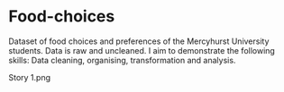 # Food-choices
Dataset of food choices and preferences of the Mercyhurst University students. Data is raw and uncleaned. 
I aim to demonstrate the following skills: Data cleaning, organising, transformation and analysis. 

Story 1.png
